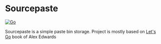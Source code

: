 # Sourcepaste

[![Go](https://storage.googleapis.com/qvault-webapp-dynamic-assets/course_assets/3elNhQu.png)](https://go.dev/)

Sourcepaste is a simple paste bin storage. Project is mostly based on [Let's Go](https://lets-go.alexedwards.net/) book of Alex Edwards
